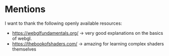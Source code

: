 # Mentions
I want to thank the following openly available resources: 
- https://webglfundamentals.org/ -> very good explanations on the basics of webgl.
- https://thebookofshaders.com/ -> amazing for learning complex shaders themselves

